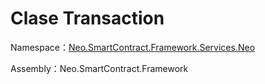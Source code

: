 # Clase Transaction

Namespace：[Neo.SmartContract.Framework.Services.Neo](../neo.md)

Assembly：Neo.SmartContract.Framework

